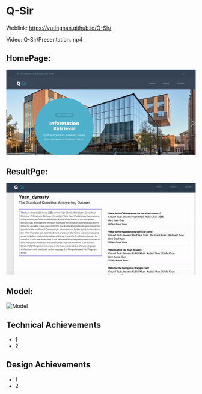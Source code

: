 # Q-Sir
Weblink: https://yutinghan.github.io/Q-Sir/

Video: Q-Sir/Presentation.mp4

## HomePage:
![HomePage](/media/homePage.png)


## ResultPge: 
![ResultPage](/media/resultPage.gif)


## Model: 
![Model](/png/3.gif)



Technical Achievements
------
- 1
- 2


Design Achievements
------
- 1
- 2

